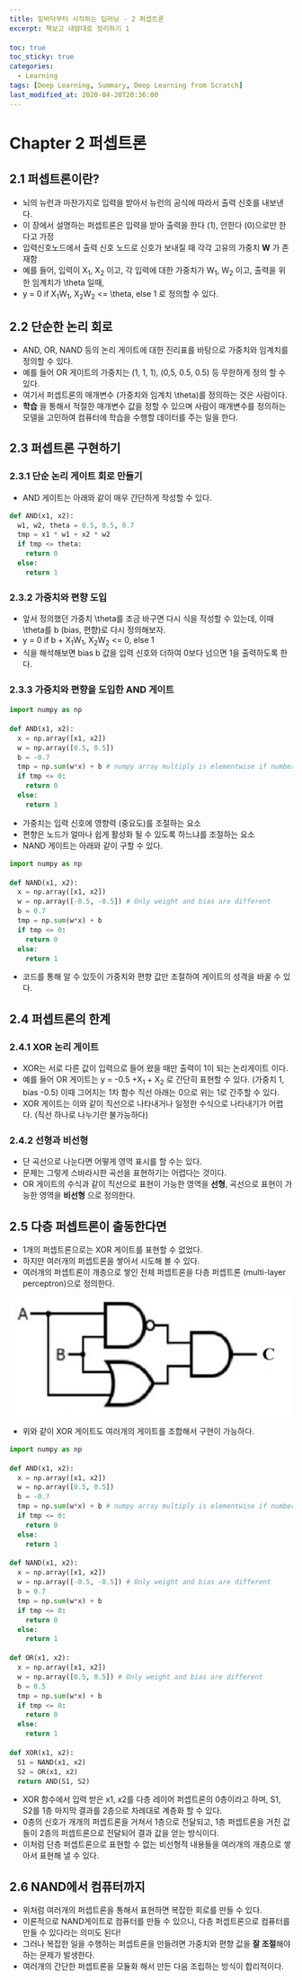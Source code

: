 ```yaml
---
title: 밑바닥부터 시작하는 딥러닝 - 2 퍼셉트론
excerpt: 책보고 내맘대로 정리하기 1

toc: true
toc_sticky: true
categories:
  - Learning
tags: [Deep Learning, Summary, Deep Learning from Scratch]
last_modified_at: 2020-04-20T20:36:00
---
```


# Chapter 2 퍼셉트론

## 2.1 퍼셉트론이란?

- 뇌의 뉴런과 마찬가지로 입력을 받아서 뉴런의 공식에 따라서 출력 신호를 내보낸다.
- 이 장에서 설명하는 퍼셉트론은 입력을 받아 출력을 한다 (1), 안한다 (0)으로만 한다고 가정
- 입력신호노드에서 출력 신호 노드로 신호가 보내질 때 각각 고유의 가중치 **W** 가 존재함
- 예를 들어, 입력이 X<sub>1</sub>, X<sub>2</sub> 이고, 각 입력에 대한 가중치가 W<sub>1</sub>, W<sub>2</sub> 이고, 출력을 위한 임계치가 \theta 일때,
- y = 0 if X<sub>1</sub>W<sub>1</sub>, X<sub>2</sub>W<sub>2</sub> <= \theta, else 1 로 정의할 수 있다.

## 2.2 단순한 논리 회로

- AND, OR, NAND 등의 논리 게이트에 대한 진리표를 바탕으로 가중치와 임계치를 정의할 수 있다.
- 예를 들어 OR 게이트의 가중치는 (1, 1, 1), (0,5, 0.5, 0.5) 등 무한하게 정의 할 수 있다.
- 여기서 퍼셉트론의 매개변수 (가중치와 임계치 \theta)를 정의하는 것은 사람이다.
- **학습** 을 통해서 적절한 매개변수 값을 정할 수 있으며 사람이 매개변수를 정의하는 모델을 고민하여 컴퓨터에 학습을 수행할 데이터를 주는 일을 한다.

## 2.3 퍼셉트론 구현하기

### 2.3.1 단순 논리 게이트 회로 만들기

- AND 게이트는 아래와 같이 매우 간단하게 작성할 수 있다.

```python
def AND(x1, x2):
  w1, w2, theta = 0.5, 0.5, 0.7
  tmp = x1 * w1 + x2 * w2
  if tmp <= theta:
    return 0
  else:
    return 1
```

### 2.3.2 가중치와 편향 도입

- 앞서 정의했던 가중치 \theta를 조금 바구면 다시 식을 작성할 수 있는데, 이때 \theta를 b (bias, 편향)로 다시 정의해보자.
- y = 0 if b + X<sub>1</sub>W<sub>1</sub>, X<sub>2</sub>W<sub>2</sub> <= 0, else 1
- 식을 해석해보면 bias b 값을 입력 신호와 더하여 0보다 넘으면 1을 출력하도록 한다.

### 2.3.3 가중치와 편향을 도입한 AND 게이트

```python
import numpy as np

def AND(x1, x2):
  x = np.array([x1, x2])
  w = np.array([0.5, 0.5])
  b = -0.7
  tmp = np.sum(w*x) + b # numpy array multiply is elementwise if number of elements between two array is same
  if tmp <= 0:
    return 0
  else:
    return 1
```

- 가중치는 입력 신호에 영향력 (중요도)를 조절하는 요소
- 편향은 노드가 얼마나 쉽게 활성화 될 수 있도록 하느냐를 조절하는 요소
- NAND 게이트는 아래와 같이 구할 수 있다.

```python
import numpy as np

def NAND(x1, x2):
  x = np.array([x1, x2])
  w = np.array([-0.5, -0.5]) # Only weight and bias are different
  b = 0.7
  tmp = np.sum(w*x) + b
  if tmp <= 0:
    return 0
  else:
    return 1
```

- 코드를 통해 알 수 있듯이 가중치와 편향 값만 조절하여 게이트의 성격을 바꿀 수 있다.

## 2.4 퍼셉트론의 한계

### 2.4.1 XOR 논리 게이트

- XOR는 서로 다른 값이 입력으로 들어 왔을 때만 출력이 1이 되는 논리게이트 이다.
- 예를 들어 OR 게이트는 y = -0.5 +X<sub>1</sub> + X<sub>2</sub> 로 간단히 표현할 수 있다. (가중치 1, bias -0.5) 이때 그어지는 1차 함수 직선 아래는 0으로 위는 1로 간주할 수 있다.
- XOR 게이트는 이와 같이 직선으로 나타내거나 일정한 수식으로 나타내기가 어렵다. (직선 하나로 나누기란 불가능하다)

### 2.4.2 선형과 비선형

- 단 곡선으로 나눈다면 어떻게 영역 표시를 할 수는 있다.
- 문제는 그렇게 스바라시한 곡선을 표현하기는 어렵다는 것이다.
- OR 게이트의 수식과 같이 직선으로 표현이 가능한 영역을 **선형**, 곡선으로 표현이 가능한 영역을 **비선형** 으로 정의한다.

## 2.5 다층 퍼셉트론이 출동한다면

- 1개의 퍼셉트론으로는 XOR 게이트를 표현할 수 없었다.
- 하지만 여러개의 퍼셉트론을 쌓아서 시도해 볼 수 있다.
- 여러개의 퍼셉트론이 개층으로 쌓인 전체 퍼셉트론을 다층 퍼셉트론 (multi-layer perceptron)으로 정의한다.

![XOR_using_other_gates](../../img/post/200420/XOR_using_other_gates.png)

- 위와 같이 XOR 게이트도 여러개의 게이트를 조합해서 구현이 가능하다.

```python
import numpy as np

def AND(x1, x2):
  x = np.array([x1, x2])
  w = np.array([0.5, 0.5])
  b = -0.7
  tmp = np.sum(w*x) + b # numpy array multiply is elementwise if number of elements between two array is same
  if tmp <= 0:
    return 0
  else:
    return 1

def NAND(x1, x2):
  x = np.array([x1, x2])
  w = np.array([-0.5, -0.5]) # Only weight and bias are different
  b = 0.7
  tmp = np.sum(w*x) + b
  if tmp <= 0:
    return 0
  else:
    return 1
  
def OR(x1, x2):
  x = np.array([x1, x2])
  w = np.array([0.5, 0.5]) # Only weight and bias are different
  b = 0.5
  tmp = np.sum(w*x) + b
  if tmp <= 0:
    return 0
  else:
    return 1
  
def XOR(x1, x2):
  S1 = NAND(x1, x2)
  S2 = OR(x1, x2)
  return AND(S1, S2)
```

- XOR 함수에서 입력 받은 x1, x2를 다층 레이어 퍼셉트론의 0층이라고 하며, S1, S2를 1층 마지막 결과를 2층으로 차례대로 계층화 할 수 있다.
- 0층의 신호가 개개의 퍼셉트론을 거쳐서 1층으로 전달되고, 1층 퍼셉트론을 거친 값들이 2층의 퍼셉트론으로 전달되어 결과 값을 얻는 방식이다.
- 이처럼 단층 퍼셉트론으로 표현할 수 없는 비선형적 내용들을 여러개의 개층으로 쌓아서 표현해 낼 수 있다.

## 2.6 NAND에서 컴퓨터까지

- 위처럼 여러개의 퍼셉트론을 통해서 표현하면 복잡한 회로를 만들 수 있다.
- 이론적으로 NAND게이트로 컴퓨터를 만들 수 있으니, 다층 퍼셉트론으로 컴퓨터를 만들 수 있다라는 의미도 된다!
- 그러나 복잡한 일을 수행하는 퍼셉트론을 만들려면 가중치와 편향 값을 **잘 조절**해야하는 문제가 발생한다.
- 여러개의 간단한 퍼셉트론을 모듈화 해서 만든 다음 조립하는 방식이 합리적이다.